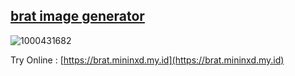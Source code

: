 ## [brat image generator](https://brat.mininxd.my.id)
![1000431682](https://github.com/user-attachments/assets/13f1901f-a17d-41c9-8676-504f35438002)


Try Online :
[https://brat.mininxd.my.id](https://brat.mininxd.my.id)
